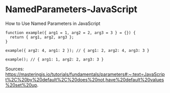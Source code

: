 # NamedParameters-JavaScript

How to Use Named Parameters in JavaScript

```
function example({ arg1 = 1, arg2 = 2, arg3 = 3 } = {}) {
  return { arg1, arg2, arg3 };
}

example({ arg2: 4, arg1: 2 }); // { arg1: 2, arg2: 4, arg3: 3 }

example(); // { arg1: 1, arg2: 2, arg3: 3 }
```

Sources:
https://masteringjs.io/tutorials/fundamentals/parameters#:~:text=JavaScript%2C%20by%20default%2C%20does%20not,have%20default%20values%20set%20up.
